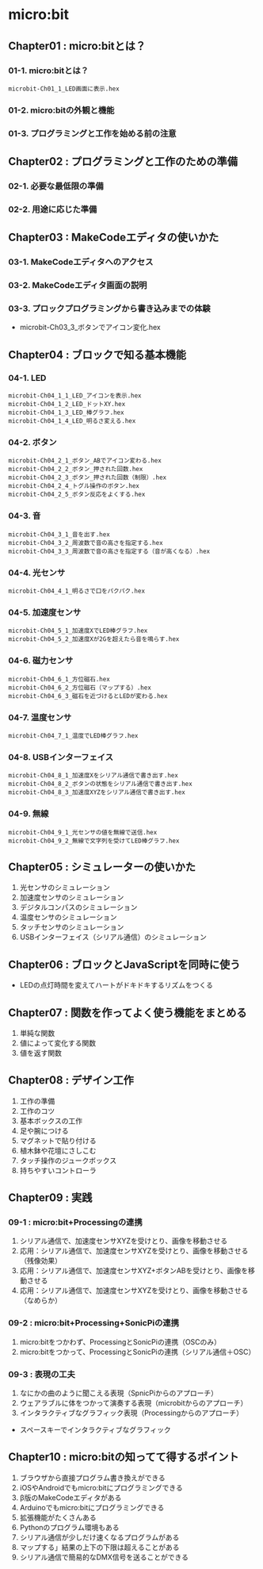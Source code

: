# micro:bit

## Chapter01 : micro:bitとは？
### 01-1. micro:bitとは？
    microbit-Ch01_1_LED画面に表示.hex
### 01-2. micro:bitの外観と機能
### 01-3. プログラミングと工作を始める前の注意

## Chapter02 : プログラミングと工作のための準備
### 02-1. 必要な最低限の準備
### 02-2. 用途に応じた準備

## Chapter03 : MakeCodeエディタの使いかた
### 03-1. MakeCodeエディタへのアクセス
### 03-2. MakeCodeエディタ画面の説明
### 03-3. プロックプログラミングから書き込みまでの体験
   - microbit-Ch03_3_ボタンでアイコン変化.hex

## Chapter04 : ブロックで知る基本機能
### 04-1. LED
    microbit-Ch04_1_1_LED_アイコンを表示.hex
    microbit-Ch04_1_2_LED_ドットXY.hex
    microbit-Ch04_1_3_LED_棒グラフ.hex
    microbit-Ch04_1_4_LED_明るさ変える.hex
### 04-2. ボタン
    microbit-Ch04_2_1_ボタン_ABでアイコン変わる.hex
    microbit-Ch04_2_2_ボタン_押された回数.hex
    microbit-Ch04_2_3_ボタン_押された回数（制限）.hex
    microbit-Ch04_2_4_トグル操作のボタン.hex
    microbit-Ch04_2_5_ボタン反応をよくする.hex
### 04-3. 音
    microbit-Ch04_3_1_音を出す.hex
    microbit-Ch04_3_2_周波数で音の高さを指定する.hex
    microbit-Ch04_3_3_周波数で音の高さを指定する（音が高くなる）.hex
### 04-4. 光センサ
    microbit-Ch04_4_1_明るさで口をパクパク.hex
### 04-5.  加速度センサ
    microbit-Ch04_5_1_加速度XでLED棒グラフ.hex
    microbit-Ch04_5_2_加速度Xが2Gを超えたら音を鳴らす.hex
### 04-6. 磁力センサ
    microbit-Ch04_6_1_方位磁石.hex
    microbit-Ch04_6_2_方位磁石（マップする）.hex
    microbit-Ch04_6_3_磁石を近づけるとLEDが変わる.hex
### 04-7. 温度センサ
    microbit-Ch04_7_1_温度でLED棒グラフ.hex
### 04-8. USBインターフェイス
    microbit-Ch04_8_1_加速度Xをシリアル通信で書き出す.hex
    microbit-Ch04_8_2_ボタンの状態をシリアル通信で書き出す.hex
    microbit-Ch04_8_3_加速度XYZをシリアル通信で書き出す.hex
### 04-9. 無線
    microbit-Ch04_9_1_光センサの値を無線で送信.hex
    microbit-Ch04_9_2_無線で文字列を受けてLED棒グラフ.hex


## Chapter05 : シミュレーターの使いかた
1. 光センサのシミュレーション
2. 加速度センサのシミュレーション
3. デジタルコンパスのシミュレーション
4. 温度センサのシミュレーション
5. タッチセンサのシミュレーション
6. USBインターフェイス（シリアル通信）のシミュレーション

## Chapter06 : ブロックとJavaScriptを同時に使う
- LEDの点灯時間を変えてハートがドキドキするリズムをつくる

## Chapter07 : 関数を作ってよく使う機能をまとめる
1. 単純な関数
2. 値によって変化する関数
3. 値を返す関数

## Chapter08 : デザイン工作
1. 工作の準備
2. 工作のコツ
3. 基本ボックスの工作
4. 足や腕につける
5. マグネットで貼り付ける
6. 植木鉢や花壇にさしこむ
7. タッチ操作のジュークボックス
8. 持ちやすいコントローラ

## Chapter09 : 実践
### 09-1 : micro:bit+Processingの連携
1. シリアル通信で、加速度センサXYZを受けとり、画像を移動させる
2. 応用：シリアル通信で、加速度センサXYZを受けとり、画像を移動させる（残像効果）
3. 応用：シリアル通信で、加速度センサXYZ+ボタンABを受けとり、画像を移動させる
4. 応用：シリアル通信で、加速度センサXYZを受けとり、画像を移動させる（なめらか）

### 09-2 : micro:bit+Processing+SonicPiの連携
1. micro:bitをつかわず、ProcessingとSonicPiの連携（OSCのみ）
2. micro:bitをつかって、ProcessingとSonicPiの連携（シリアル通信＋OSC）

### 09-3 : 表現の工夫
1. なにかの曲のように聞こえる表現（SpnicPiからのアプローチ）
2. ウェアラブルに体をつかって演奏する表現（microbitからのアプローチ）
3. インタラクティブなグラフィック表現（Processingからのアプローチ）
- スペースキーでインタラクティブなグラフィック
## Chapter10 : micro:bitの知ってて得するポイント
1. ブラウザから直接プログラム書き換えができる
2. iOSやAndroidでもmicro:bitにプログラミングできる
3. β版のMakeCodeエディタがある
4. Arduinoでもmicro:bitにプログラミングできる
5. 拡張機能がたくさんある
6. Pythonのプログラム環境もある
7. シリアル通信が少しだけ速くなるプログラムがある
8. マップする」結果の上下の下限は超えることがある
9. シリアル通信で簡易的なDMX信号を送ることができる
